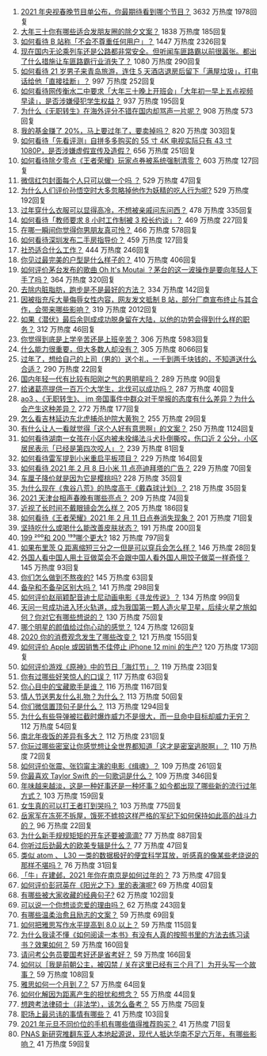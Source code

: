 1. [2021 年央视春晚节目单公布，你最期待看到哪个节目？](https://www.zhihu.com/question/443834090) 3632 万热度 1978回复
1. [大年三十你有哪些适合发朋友圈的除夕文案？](https://www.zhihu.com/question/441614349) 1838 万热度 185回复
1. [如何看待 B 站称「不会不尊重任何用户」？](https://www.zhihu.com/question/443805591) 1447 万热度 2326回复
1. [现在国内无论乘列车还是公路都非常安全。但听闻车匪路霸以前很嚣张。都出了什么措施让车匪路霸行业消失了？](https://www.zhihu.com/question/443093018) 1080 万热度 290回复
1. [如何看待 21 岁男子来青岛旅游，连住 5 天酒店退房后留下「满屋垃圾」，打电话给他「直接挂断」？](https://www.zhihu.com/question/443561884) 997 万热度 252回复
1. [如何看待网传衡水二中要求「大年三十晚上开班会」「大年初一早上五点视频早读」，是否涉嫌侵犯学生权益？](https://www.zhihu.com/question/443604637) 937 万热度 195回复
1. [为什么《无职转生》在海外评分不错在国内却骂声一片呢？](https://www.zhihu.com/question/443688460) 908 万热度 573回复
1. [我的基金赚了 20%，马上要过年了，要卖掉吗？](https://www.zhihu.com/question/443001887) 820 万热度 303回复
1. [如何看待「先看评测」自拼多多购买的 55 寸 4K 电视实际只有 43 寸 1080P，是否涉嫌虚假宣传及造假？](https://www.zhihu.com/question/443322264) 656 万热度 251回复
1. [如何看待除夕零点《王者荣耀》玩家点券被系统强制清零？](https://www.zhihu.com/question/443877882) 603 万热度 127回复
1. [微信红包封面每个人只可以做一个吗 ？](https://www.zhihu.com/question/443343679) 529 万热度 47回复
1. [为什么人们评价孙悟空时大多忽略掉他作为妖精的吃人行为呢?](https://www.zhihu.com/question/367217456) 529 万热度 192回复
1. [过年穿什么衣服可以显得高冷，不想被亲戚问东问西？](https://www.zhihu.com/question/439911733) 478 万热度 335回复
1. [如何看待「教师要求 8 小时工作制被 3 校长约谈」？](https://www.zhihu.com/question/443568814) 469 万热度 227回复
1. [在哪一瞬间你觉得你男朋友真可怜？](https://www.zhihu.com/question/305930391) 466 万热度 578回复
1. [如何看待深圳发布二手房指导价？](https://www.zhihu.com/question/443563883) 459 万热度 127回复
1. [社恐适合什么工作？](https://www.zhihu.com/question/329594536) 444 万热度 246回复
1. [你见过最完美的户型是什么样子的？](https://www.zhihu.com/question/351134471) 410 万热度 406回复
1. [如何评价茅台发布的歌曲 Oh It's Moutai ？茅台的这一波操作是要向年轻人下手了吗？](https://www.zhihu.com/question/443567514) 364 万热度 320回复
1. [去除内脏脂肪，跑步是不是最好的方法？](https://www.zhihu.com/question/427095682) 334 万热度 142回复
1. [因被指充斥大量侮辱女性内容，网友发文抵制 B 站，部分厂商宣布终止与其合作，会带来哪些影响？](https://www.zhihu.com/question/443636946) 319 万热度 2012回复
1. [如果《潜伏》最后余则成成功脱身留在大陆，以他的功劳会得到什么样的职务？](https://www.zhihu.com/question/349315602) 312 万热度 46回复
1. [你觉得到底是上学辛苦还是上班辛苦？](https://www.zhihu.com/question/420676486) 306 万热度 5983回复
1. [什么能力很重要，但大多数人却没有？](https://www.zhihu.com/question/305507128) 305 万热度 8066回复
1. [过年了，想给自己的上司（男的）送个礼，一千到两千块钱的，不知道送什么合适？](https://www.zhihu.com/question/442446433) 290 万热度 22回复
1. [国内年轻一代有比较有阳刚之气的男明星吗？](https://www.zhihu.com/question/436821458) 289 万热度 90回复
1. [给诸葛亮提供一百万个大学生，北伐可以成功吗？](https://www.zhihu.com/question/443277138) 287 万热度 40回复
1. [ao3 、《无职转生》、 jm 帝国事件中群众对于举报的态度有什么差异？为什么会产生这种差异？](https://www.zhihu.com/question/443595201) 272 万热度 177回复
1. [怎么看吉林延边东北虎捕杀护院大黄狗？](https://www.zhihu.com/question/443427069) 255 万热度 29回复
1. [有什么让人一看就觉得「这个人好有意思啊」的文案？](https://www.zhihu.com/question/376417418) 250 万热度 1124回复
1. [如何看待湖南一女孩在小区内被未拴绳法斗犬扑倒撕咬，伤口近 2 公分，小区居民表示「已经是第四次咬人」？](https://www.zhihu.com/question/443575853) 239 万热度 81回复
1. [如何看待雷军提到小米重启平板项目？](https://www.zhihu.com/question/443334233) 229 万热度 164回复
1. [如何看待 2021 年 2 月 8 日小米 11 点亮迪拜塔的广告？](https://www.zhihu.com/question/443546198) 229 万热度 70回复
1. [车厘子降价就是因为它是樱桃吗?](https://www.zhihu.com/question/439210237) 228 万热度 35回复
1. [为什么现在《鬼谷八荒》的热度高于《戴森球计划》？](https://www.zhihu.com/question/443722190) 218 万热度 35回复
1. [2021 天津台相声春晚有哪些亮点？](https://www.zhihu.com/question/443825411) 209 万热度 74回复
1. [近视了长时间不戴眼镜会怎么样？](https://www.zhihu.com/question/430197372) 205 万热度 186回复
1. [如何看待《王者荣耀》2021 年 2 月 11 日点券消失现象？](https://www.zhihu.com/question/443878107) 201 万热度 71回复
1. [坚持吃什么或喝什么能改善皮肤状态？](https://www.zhihu.com/question/284643508) 191 万热度 200回复
1. [199 ²⁰⁰和 200 ¹⁹⁹哪个更大?](https://www.zhihu.com/question/380167560) 182 万热度 797回复
1. [如果布里茨 Q 距离缩短三分之一但是可以穿兵会怎么样？](https://www.zhihu.com/question/419190310) 146 万热度 28回复
1. [外国人看中国人用土豆做菜会不会跟中国人看外国人用饺子做菜一样奇怪？](https://www.zhihu.com/question/442470189) 145 万热度 93回复
1. [你们怎么做到不熬夜的?](https://www.zhihu.com/question/440060172) 145 万热度 63回复
1. [备孕和不备孕区别大吗？](https://www.zhihu.com/question/438113905) 141 万热度 298回复
1. [如何评价赵丽颖配音迪士尼动画电影《寻龙传说》？](https://www.zhihu.com/question/443417382) 134 万热度 99回复
1. [天问一号成功进入环火轨道，成为我国第一颗人造火星卫星，后续火星之旅如何？你对它有哪些想说的？](https://www.zhihu.com/question/443835163) 130 万热度 75回复
1. [哪个明星的颜值给过你心动的感觉？](https://www.zhihu.com/question/442507025) 124 万热度 126回复
1. [2020 你的消费观念发生了哪些改变？](https://www.zhihu.com/question/442792889) 121 万热度 155回复
1. [如何评价 Apple 或因销售不佳停止 iPhone 12 mini 的生产?](https://www.zhihu.com/question/443386131) 120 万热度 173回复
1. [如何评价游戏《原神》中的节日「海灯节」？](https://www.zhihu.com/question/443747783) 119 万热度 23回复
1. [你有过哪些好笑惊人的口误？](https://www.zhihu.com/question/62821567) 117 万热度 63回复
1. [你心目中的宝藏歌手是谁？](https://www.zhihu.com/question/438629719) 116 万热度 1167回复
1. [情人节送男友什么礼物？为什么？](https://www.zhihu.com/question/24621852) 113 万热度 50回复
1. [你们微信置顶句子是什么？](https://www.zhihu.com/question/353636992) 113 万热度 1294回复
1. [为什么有些导弹被拦截时爆炸威力不是很大，而一旦命中目标却威力无穷？](https://www.zhihu.com/question/437328178) 112 万热度 54回复
1. [南北年夜饭的差异有多大？](https://www.zhihu.com/question/443415997) 112 万热度 231回复
1. [你玩过哪些密室让你感觉想让全世界都知道「这才是密室逃脱啊」？](https://www.zhihu.com/question/319279638) 110 万热度 72回复
1. [如何评价张震、张钧甯主演的电影《缉魂》？](https://www.zhihu.com/question/438466539) 109 万热度 261回复
1. [你最喜欢 Taylor Swift 的一句歌词是什么？](https://www.zhihu.com/question/387003779) 109 万热度 346回复
1. [年味越来越淡，这是一种好事还是一种坏事？如今都出现了哪些新的流行过年方式？](https://www.zhihu.com/question/443293667) 103 万热度 159回复
1. [女生真的可以打王者打到哭吗？](https://www.zhihu.com/question/434926941) 103 万热度 775回复
1. [岳家军在冻死不拆屋，饿死不掳掠这样严格的军纪下如何保持如此高的战斗力的？](https://www.zhihu.com/question/64772588) 96 万热度 22回复
1. [为什么新手规规矩矩的开车还要被滴滴?](https://www.zhihu.com/question/388891942) 77 万热度 887回复
1. [你听过后劲最大的欧美专辑是什么？](https://www.zhihu.com/question/443641414) 77 万热度 47回复
1. [类似 atom 、 L30 一类的数据极好的便宜科学耳放，听感真的像某些老烧说的那样不堪吗？](https://www.zhihu.com/question/443364771) 76 万热度 31回复
1. [「牛」在建邺，2021 年你在南京是如何过年的？](https://www.zhihu.com/question/443308172) 73 万热度 47回复
1. [如何评价彭冠英在《阳光之下》里的表演呢?](https://www.zhihu.com/question/441246187) 69 万热度 40回复
1. [有哪些被大家收藏的经典句子?](https://www.zhihu.com/question/435482307) 62 万热度 102回复
1. [可以说一个你想谈恋爱的理由吗？](https://www.zhihu.com/question/441952850) 62 万热度 243回复
1. [有哪些温柔治愈且励志的文案？](https://www.zhihu.com/question/438502572) 59 万热度 69回复
1. [如何把雅思写作水平提高到 8.0 以上？](https://www.zhihu.com/question/21133796) 59 万热度 115回复
1. [为什么我读不懂《如何阅读一本书》有没有人真的按照书里的方法去练习读书？效果如何？](https://www.zhihu.com/question/31993390) 59 万热度 160回复
1. [请问考公务员要国考好还是省考好？](https://www.zhihu.com/question/292113644) 59 万热度 166回复
1. [如何以［我是前朝公主，被囚禁 / 关在这里已经有三个月了］为开头写一个故事？](https://www.zhihu.com/question/431085662) 59 万热度 108回复
1. [雅思如何一个月到 7？](https://www.zhihu.com/question/35107530) 57 万热度 64回复
1. [如何化解因为距离产生的担忧和想念？](https://www.zhihu.com/question/441500251) 55 万热度 44回复
1. [想跨考法律硕士（非法学），该怎么备考？](https://www.zhihu.com/question/436887871) 55 万热度 75回复
1. [职场上最忌讳的事情有哪些？](https://www.zhihu.com/question/437015311) 41 万热度 103回复
1. [2021 年元旦不同价位的手机有哪些值得推荐购买？](https://www.zhihu.com/question/434742565) 41 万热度 71回复
1. [PNAS 新研究推翻东亚人本地起源说，现代人抵达华南不足六万年，有哪些影响？](https://www.zhihu.com/question/443750542) 41 万热度 59回复